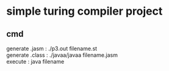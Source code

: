 # simple turing compiler project
## cmd
  generate .jasm : ./p3.out filename.st  
  generate .class : ./javaa/javaa filename.jasm  
  execute : java filename
